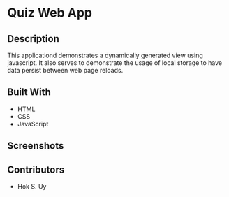# Quiz Web App
## Description
This applicationd demonstrates a dynamically generated view using javascript. It also serves to demonstrate the usage of local storage to have data persist between web page reloads.

## Built With
- HTML
- CSS
- JavaScript

## Screenshots

## Contributors
- Hok S. Uy
